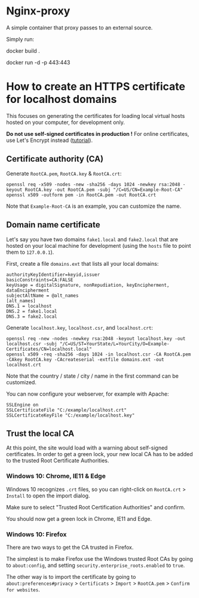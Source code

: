 # Nginx-proxy

A simple container that proxy passes to an external source.

Simply run:

docker build .

docker run -d -p 443:443 <image>

# How to create an HTTPS certificate for localhost domains

This focuses on generating the certificates for loading local virtual hosts hosted on your computer, for development only.


**Do not use self-signed certificates in production !**
For online certificates, use Let's Encrypt instead ([tutorial](https://gist.github.com/cecilemuller/a26737699a7e70a7093d4dc115915de8)).



## Certificate authority (CA)

Generate `RootCA.pem`, `RootCA.key` & `RootCA.crt`:

	openssl req -x509 -nodes -new -sha256 -days 1024 -newkey rsa:2048 -keyout RootCA.key -out RootCA.pem -subj "/C=US/CN=Example-Root-CA"
	openssl x509 -outform pem -in RootCA.pem -out RootCA.crt

Note that `Example-Root-CA` is an example, you can customize the name.


## Domain name certificate

Let's say you have two domains `fake1.local` and `fake2.local` that are hosted on your local machine
for development (using the `hosts` file to point them to `127.0.0.1`).

First, create a file `domains.ext` that lists all your local domains:

	authorityKeyIdentifier=keyid,issuer
	basicConstraints=CA:FALSE
	keyUsage = digitalSignature, nonRepudiation, keyEncipherment, dataEncipherment
	subjectAltName = @alt_names
	[alt_names]
	DNS.1 = localhost
	DNS.2 = fake1.local
	DNS.3 = fake2.local

Generate `localhost.key`, `localhost.csr`, and `localhost.crt`:

	openssl req -new -nodes -newkey rsa:2048 -keyout localhost.key -out localhost.csr -subj "/C=US/ST=YourState/L=YourCity/O=Example-Certificates/CN=localhost.local"
	openssl x509 -req -sha256 -days 1024 -in localhost.csr -CA RootCA.pem -CAkey RootCA.key -CAcreateserial -extfile domains.ext -out localhost.crt

Note that the country / state / city / name in the first command  can be customized.

You can now configure your webserver, for example with Apache:

	SSLEngine on
	SSLCertificateFile "C:/example/localhost.crt"
	SSLCertificateKeyFile "C:/example/localhost.key"


## Trust the local CA

At this point, the site would load with a warning about self-signed certificates.
In order to get a green lock, your new local CA has to be added to the trusted Root Certificate Authorities.


### Windows 10: Chrome, IE11 & Edge

Windows 10 recognizes `.crt` files, so you can right-click on `RootCA.crt` > `Install` to open the import dialog.

Make sure to select "Trusted Root Certification Authorities" and confirm.

You should now get a green lock in Chrome, IE11 and Edge.


### Windows 10: Firefox

There are two ways to get the CA trusted in Firefox.

The simplest is to make Firefox use the Windows trusted Root CAs by going to `about:config`,
and setting `security.enterprise_roots.enabled` to `true`.

The other way is to import the certificate by going
to `about:preferences#privacy` > `Certificats` > `Import` > `RootCA.pem` > `Confirm for websites`.